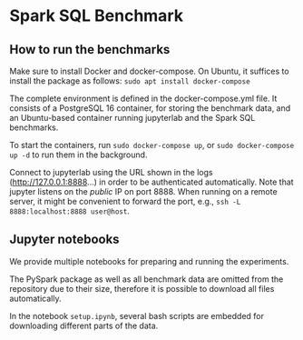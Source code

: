 # Spark SQL Benchmark

## How to run the benchmarks

Make sure to install Docker and docker-compose. On Ubuntu, it suffices to install the package as follows: `sudo apt install docker-compose`

The complete environment is defined in the docker-compose.yml file. It consists of a PostgreSQL 16 container, for storing the benchmark data, and
an Ubuntu-based container running jupyterlab and the Spark SQL benchmarks.

To start the containers, run `sudo docker-compose up`, or `sudo docker-compose up -d` to run them in the background.

Connect to jupyterlab using the URL shown in the logs (http://127.0.0.1:8888...) in order to be authenticated automatically. Note that jupyter listens on the *public* IP on port 8888. When running on a remote server, it might be convenient to forward the port, e.g., `ssh -L 8888:localhost:8888 user@host`.

## Jupyter notebooks

We provide multiple notebooks for preparing and running the experiments.

The PySpark package as well as all benchmark data are omitted from the repository due to their size, therefore it is possible to download all files automatically.

In the notebook `setup.ipynb`, several bash scripts are embedded for downloading different parts of the data.

